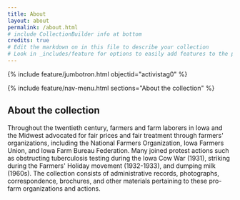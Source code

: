 ```yaml
---
title: About
layout: about
permalink: /about.html
# include CollectionBuilder info at bottom
credits: true
# Edit the markdown on in this file to describe your collection
# Look in _includes/feature for options to easily add features to the page
---
```


{% include feature/jumbotron.html objectid="activistag0" %} 

{% include feature/nav-menu.html sections="About the collection" %}

## About the collection

Throughout the twentieth century, farmers and farm laborers in Iowa and the Midwest advocated for fair prices and fair treatment through farmers' organizations, including the National Farmers Organization, Iowa Farmers Union, and Iowa Farm Bureau Federation. Many joined protest actions such as obstructing tuberculosis testing during the Iowa Cow War (1931), striking during the Farmers' Holiday movement (1932-1933), and dumping milk (1960s). The collection consists of administrative records, photographs, correspondence, brochures, and other materials pertaining to these pro-farm organizations and actions.

